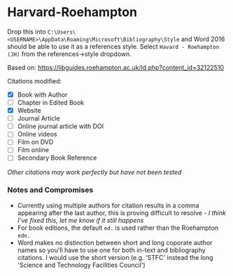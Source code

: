 # Harvard-Roehampton
Drop this into `C:\Users\<USERNAME>\AppData\Roaming\Microsoft\Bibliography\Style` and Word 2016 should be able to use it as a references style. Select `Havard - Roehampton (JH)` from the references->style dropdown.

Based on: https://libguides.roehampton.ac.uk/ld.php?content_id=32122510


Citations modified:
- [X] Book with Author
- [ ] Chapter in Edited Book
- [X] Website
- [ ] Journal Article
- [ ] Online journal article with DOI
- [ ] Online videos
- [ ] Film on DVD
- [ ] Film online
- [ ] Secondary Book Reference

*Other citations may work perfectly but have not been tested*

### Notes and Compromises
- Currently using multiple authors for citation results in a comma appearing after the last author, this is proving difficult to resolve *- I think I've fixed this, let me know if it still happens*
- For book editions, the default `ed.` is used rather than the Roehampton `edn.`
- Word makes no distinction between short and long coporate author names so you'll have to use one for both in-text and bibliography citations. I would use the short version (e.g. 'STFC' instead the long 'Science and Technology Facilities Council')
